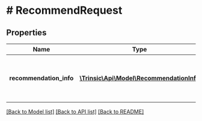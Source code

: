 # # RecommendRequest

## Properties

Name | Type | Description | Notes
------------ | ------------- | ------------- | -------------
**recommendation_info** | [**\Trinsic\Api\Model\RecommendationInfo**](RecommendationInfo.md) | Information about the user you wish to generate a recommendation for. | [optional]

[[Back to Model list]](../../README.md#models) [[Back to API list]](../../README.md#endpoints) [[Back to README]](../../README.md)
